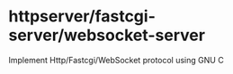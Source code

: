 # httpserver/fastcgi-server/websocket-server
Implement Http/Fastcgi/WebSocket protocol using GNU C 
